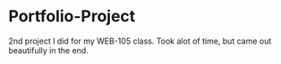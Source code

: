 # Portfolio-Project
2nd project I did for my WEB-105 class. Took alot of time, but came out beautifully in the end.
